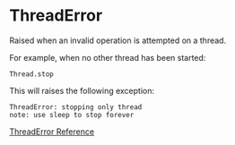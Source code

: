 # ThreadError

Raised when an invalid operation is attempted on a thread.

For example, when no other thread has been started:

    Thread.stop

This will raises the following exception:

    ThreadError: stopping only thread
    note: use sleep to stop forever

[ThreadError Reference](https://ruby-doc.org/core-2.5.0/ThreadError.html)
